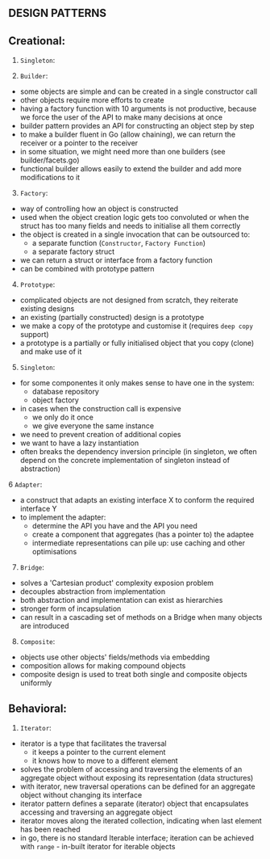## DESIGN PATTERNS

## Creational:
1. `Singleton`:

2. `Builder`:
- some objects are simple and can be created in a single constructor call
- other objects require more efforts to create
- having a factory function with 10 arguments is not productive, because we force the user of the API to make many decisions at once
- builder pattern provides an API for constructing an object step by step
- to make a builder fluent in Go (allow chaining), we can return the receiver or a pointer to the receiver
- in some situation, we might need more than one builders (see builder/facets.go)
- functional builder allows easily to extend the builder and add more modifications to it

3. `Factory`:
- way of controlling how an object is constructed
- used when the object creation logic gets too convoluted or when the struct has too many fields and needs to initialise all them correctly
- the object is created in a single invocation that can be outsourced to:
    - a separate function (`Constructor`, `Factory Function`)
    - a separate factory struct
- we can return a struct or interface from a factory function
- can be combined with prototype pattern

4. `Prototype`:
- complicated objects are not designed from scratch, they reiterate existing designs
- an existing (partially constructed) design is a prototype
- we make a copy of the prototype and customise it (requires `deep copy` support)
- a prototype is a partially or fully initialised object that you copy (clone) and make use of it

5. `Singleton`:
- for some componentes it only makes sense to have one in the system:
    - database repository
    - object factory
- in cases when the construction call is expensive
    - we only do it once
    - we give everyone the same instance
- we need to prevent creation of additional copies
- we want to have a lazy instantiation
- often breaks the dependency inversion principle (in singleton, we often depend on the concrete implementation of singleton instead of abstraction)

6 `Adapter`:
- a construct that adapts an existing interface X to conform the required interface Y
- to implement the adapter:
    - determine the API you have and the API you need
    - create a component that aggregates (has a pointer to) the adaptee
    - intermediate representations can pile up: use caching and other optimisations

7. `Bridge`:
- solves a 'Cartesian product' complexity exposion problem
- decouples abstraction from implementation
- both abstraction and implementation can exist as hierarchies
- stronger form of incapsulation
- can result in a cascading set of methods on a Bridge when many objects are introduced

8. `Composite`:
- objects use other objects' fields/methods via embedding
- composition allows for making compound objects
- composite design is used to treat both single and composite objects uniformly

## Behavioral:
1. `Iterator`:
- iterator is a type that facilitates the traversal
    - it keeps a pointer to the current element
    - it knows how to move to a different element
- solves the problem of accessing and traversing the elements of an aggregate object without exposing its representation (data structures)
- with iterator, new traversal operations can be defined for an aggregate object without changing its interface
- iterator pattern defines a separate (iterator) object that encapsulates accessing and traversing an aggregate object
- iterator moves along the iterated collection, indicating when last element has been reached
- in go, there is no standard Iterable interface; iteration can be achieved with `range` - in-built iterator for iterable objects